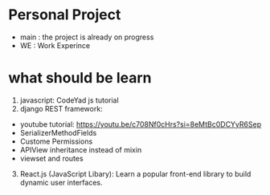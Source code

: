 # Personal Project
- main : the project is already on progress
- WE : Work Experince

# what should be learn 
1. javascript: CodeYad js tutorial
2. django REST framework:
  - youtube tutorial: https://youtu.be/c708Nf0cHrs?si=8eMtBc0DCYyR6Sep
  - SerializerMethodFields
  - Custome Permissions
  - APIView inheritance instead of mixin
  - viewset and routes
3. React.js (JavaScript Libary): Learn a popular front-end library to build dynamic user interfaces.
